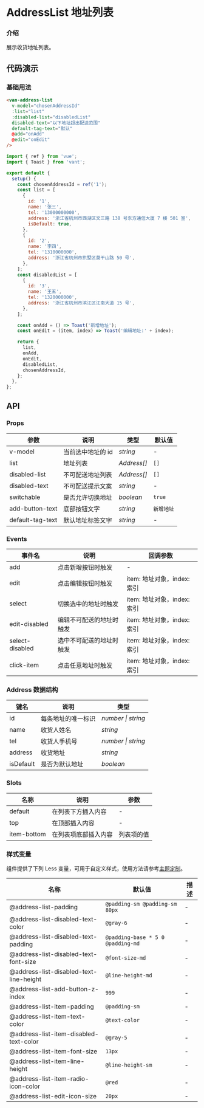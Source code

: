 # AddressList 地址列表

### 介绍

展示收货地址列表。

## 代码演示

### 基础用法

```html
<van-address-list
  v-model="chosenAddressId"
  :list="list"
  :disabled-list="disabledList"
  disabled-text="以下地址超出配送范围"
  default-tag-text="默认"
  @add="onAdd"
  @edit="onEdit"
/>
```

```js
import { ref } from 'vue';
import { Toast } from 'vant';

export default {
  setup() {
    const chosenAddressId = ref('1');
    const list = [
      {
        id: '1',
        name: '张三',
        tel: '13000000000',
        address: '浙江省杭州市西湖区文三路 138 号东方通信大厦 7 楼 501 室',
        isDefault: true,
      },
      {
        id: '2',
        name: '李四',
        tel: '1310000000',
        address: '浙江省杭州市拱墅区莫干山路 50 号',
      },
    ];
    const disabledList = [
      {
        id: '3',
        name: '王五',
        tel: '1320000000',
        address: '浙江省杭州市滨江区江南大道 15 号',
      },
    ];

    const onAdd = () => Toast('新增地址');
    const onEdit = (item, index) => Toast('编辑地址:' + index);

    return {
      list,
      onAdd,
      onEdit,
      disabledList,
      chosenAddressId,
    };
  },
};
```

## API

### Props

| 参数             | 说明              | 类型        | 默认值     |
|------------------|-----------------|-------------|------------|
| v-model          | 当前选中地址的 id | _string_    | -          |
| list             | 地址列表          | _Address[]_ | `[]`       |
| disabled-list    | 不可配送地址列表  | _Address[]_ | `[]`       |
| disabled-text    | 不可配送提示文案  | _string_    | -          |
| switchable       | 是否允许切换地址  | _boolean_   | `true`     |
| add-button-text  | 底部按钮文字      | _string_    | `新增地址` |
| default-tag-text | 默认地址标签文字  | _string_    | -          |

### Events

| 事件名          | 说明                     | 回调参数                   |
|-----------------|------------------------|----------------------------|
| add             | 点击新增按钮时触发       | -                          |
| edit            | 点击编辑按钮时触发       | item: 地址对象，index: 索引 |
| select          | 切换选中的地址时触发     | item: 地址对象，index: 索引 |
| edit-disabled   | 编辑不可配送的地址时触发 | item: 地址对象，index: 索引 |
| select-disabled | 选中不可配送的地址时触发 | item: 地址对象，index: 索引 |
| click-item      | 点击任意地址时触发       | item: 地址对象，index: 索引 |

### Address 数据结构

| 键名      | 说明               | 类型               |
|-----------|------------------|--------------------|
| id        | 每条地址的唯一标识 | _number \| string_ |
| name      | 收货人姓名         | _string_           |
| tel       | 收货人手机号       | _number \| string_ |
| address   | 收货地址           | _string_           |
| isDefault | 是否为默认地址     | _boolean_          |

### Slots

| 名称        | 说明                 | 参数       |
|-------------|--------------------|------------|
| default     | 在列表下方插入内容   | -          |
| top         | 在顶部插入内容       | -          |
| item-bottom | 在列表项底部插入内容 | 列表项的值 |

### 样式变量

组件提供了下列 Less 变量，可用于自定义样式，使用方法请参考[主题定制](#/zh-CN/theme)。

| 名称                                    | 默认值                            | 描述 |
|-----------------------------------------|-----------------------------------|------|
| @address-list-padding                   | `@padding-sm @padding-sm 80px`    | -    |
| @address-list-disabled-text-color       | `@gray-6`                         | -    |
| @address-list-disabled-text-padding     | `@padding-base * 5 0 @padding-md` | -    |
| @address-list-disabled-text-font-size   | `@font-size-md`                   | -    |
| @address-list-disabled-text-line-height | `@line-height-md`                 | -    |
| @address-list-add-button-z-index        | `999`                             | -    |
| @address-list-item-padding              | `@padding-sm`                     | -    |
| @address-list-item-text-color           | `@text-color`                     | -    |
| @address-list-item-disabled-text-color  | `@gray-5`                         | -    |
| @address-list-item-font-size            | `13px`                            | -    |
| @address-list-item-line-height          | `@line-height-sm`                 | -    |
| @address-list-item-radio-icon-color     | `@red`                            | -    |
| @address-list-edit-icon-size            | `20px`                            | -    |
